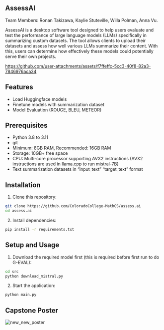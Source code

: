 ## AssessAI
Team Members: Ronan Takizawa, Kaylie Stuteville, Willa Polman, Anna Vu.

AssessAI is a desktop software tool designed to help users evaluate and test the performance of large language models (LLMs) specifically in summarizing custom datasets. The tool allows clients to upload their datasets and assess how well various LLMs summarize their content. With this, users can determine how effectively these models could potentially serve their own projects.

https://github.com/user-attachments/assets/f7ffeffc-5cc3-40f8-82a3-7846976aca34


## Features
- Load Huggingface models
- Finetune models with summarization dataset
- Model Evaluation (ROUGE, BLEU, METEOR)

## Prerequisites
- Python 3.8 to 3.11
- git
- Minimum: 8GB RAM, Recommended: 16GB RAM
- Storage: 10GB+ free space
- CPU: Multi-core processor supporting AVX2 instructions (AVX2 instructions are used in llama.cpp to run mistral-7B)
- Text summarization datasets in “input_text” “target_text” format

## Installation

1. Clone this repository:
```bash
git clone https://github.com/ColoradoCollege-MathCS/assess.ai
cd assess.ai
```

2. Install dependencies:
```bash
pip install -r requirements.txt
```

## Setup and Usage

1. Download the required model first (this is required before first run to do G-EVAL):
```bash
cd src
python download_mistral.py
```

2. Start the application:
```bash
python main.py
```



## Capstone Poster

![new_new_poster](https://github.com/user-attachments/assets/fb0964d7-3173-4d2f-ae8e-0ac75174e592)




